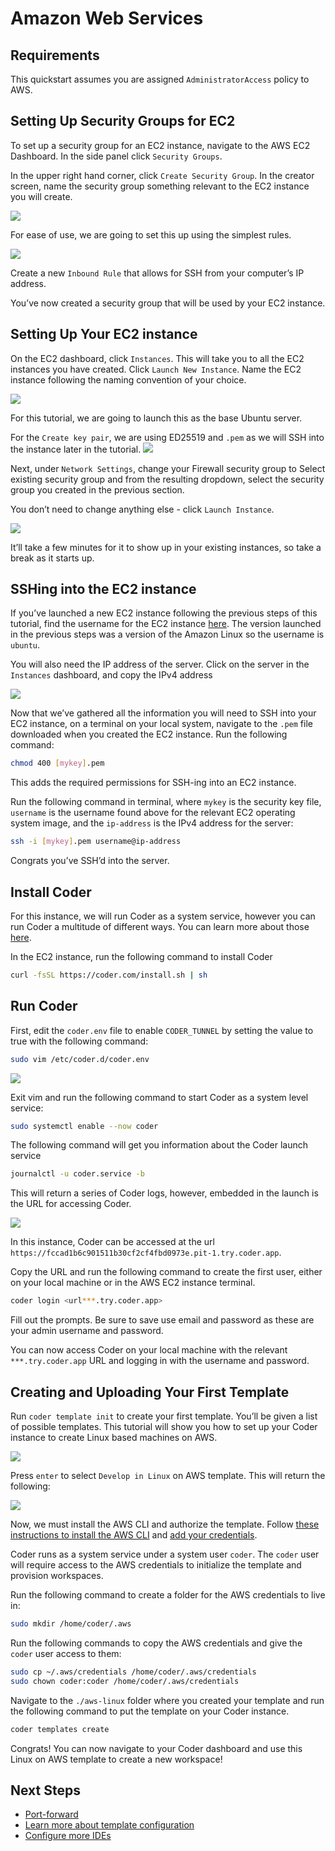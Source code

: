 # Amazon Web Services

## Requirements 

This quickstart assumes you are assigned  `AdministratorAccess` policy to AWS. 

## Setting Up Security Groups for EC2

To set up a security group for an EC2 instance, navigate to the AWS EC2 Dashboard. In the side panel click `Security Groups`.

In the upper right hand corner, click `Create Security Group`. In the creator screen, name the security group something relevant to the EC2 instance you will create.

<img src="../images/quickstart/aws/aws1.png">

For ease of use, we are going to set this up using the simplest rules.

<img src="../images/quickstart/aws/aws2.png">

Create a new `Inbound Rule` that allows for SSH from your computer’s IP address.

You’ve now created a security group that will be used by your EC2 instance.

## Setting Up Your EC2 instance

On the EC2 dashboard, click `Instances`. This will take you to all the EC2 instances you have created. Click `Launch New Instance`. Name the EC2 instance following the naming convention of your choice.

<img src="../images/quickstart/aws/aws3.png">

For this tutorial, we are going to launch this as the base Ubuntu server. 

For the `Create key pair`, we are using ED25519 and `.pem` as we will SSH into the instance later in the tutorial.
<img src="../images/quickstart/aws/aws4.png">

Next, under `Network Settings`, change your Firewall security group to Select existing security group and from the resulting dropdown, select the security group you created in the previous section.

You don’t need to change anything else - click `Launch Instance`.

<img src="../images/quickstart/aws/aws5.png">

It’ll take a few minutes for it to show up in your existing instances, so take a break as it starts up.

## SSHing into the EC2 instance

If you’ve launched a new EC2 instance following the previous steps of this tutorial, find the username for the EC2 instance [here](https://docs.aws.amazon.com/AWSEC2/latest/UserGuide/connection-prereqs.html). The version launched in the previous steps was a version of the Amazon Linux so the username is `ubuntu`.

You will also need the IP address of the server. Click on the server in the `Instances` dashboard, and copy the IPv4 address

<img src="../images/quickstart/aws/aws6.png">

Now that we’ve gathered all the information you will need to SSH into your EC2 instance, on a terminal on your local system, navigate to the `.pem` file downloaded when you created the EC2 instance. Run the following command:

```sh
chmod 400 [mykey].pem
```

This adds the required permissions for SSH-ing into an EC2 instance.

Run the following command in terminal, where `mykey` is the security key file, `username` is the username found above for the relevant EC2 operating system image, and the `ip-address` is the IPv4 address for the server: 

```sh
ssh -i [mykey].pem username@ip-address
```

Congrats you’ve SSH’d into the server.

## Install Coder

For this instance, we will run Coder as a system service, however you can run Coder a multitude of different ways. You can learn more about those [here](https://coder.com/docs/coder-oss/latest/install).

In the EC2 instance, run the following command to install Coder

```sh
curl -fsSL https://coder.com/install.sh | sh
```

## Run Coder

First, edit the `coder.env` file to enable `CODER_TUNNEL` by setting the value to true with the following command:

```sh
sudo vim /etc/coder.d/coder.env
```
<img src="../images/quickstart/aws/aws7.png">

Exit vim and run the following command to start Coder as a system level service:

```sh
sudo systemctl enable --now coder
```

The following command will get you information about the Coder launch service

```sh
journalctl -u coder.service -b
```

This will return a series of Coder logs, however, embedded in the launch is the URL for accessing Coder.

<img src="../images/quickstart/aws/aws8.png">

In this instance, Coder can be accessed at the url `https://fccad1b6c901511b30cf2cf4fbd0973e.pit-1.try.coder.app`.

Copy the URL and run the following command to create the first user, either on your local machine or in the AWS EC2 instance terminal. 

```sh
coder login <url***.try.coder.app>
```

Fill out the prompts. Be sure to save use email and password as these are your admin username and password.

You can now access Coder on your local machine with the relevant  `***.try.coder.app` URL and logging in with the username and password.

## Creating and Uploading Your First Template

Run `coder template init` to create your first template. You’ll be given a list of possible templates. This tutorial will show you how to set up your Coder instance to create Linux based machines on AWS. 

<img src="../images/quickstart/aws/aws9.png">

Press `enter` to select `Develop in Linux` on AWS template. This will return the following: 

<img src="../images/quickstart/aws/aws10.png">

Now, we must install the AWS CLI and authorize the template. Follow [these instructions to install the AWS CLI](https://docs.aws.amazon.com/cli/latest/userguide/getting-started-install.html) and [add your credentials](https://docs.aws.amazon.com/cli/latest/userguide/cli-configure-quickstart.html).

Coder runs as a system service under a system user `coder`. The `coder` user will require access to the AWS credentials to initialize the template and provision workspaces.

Run the following command to create a folder for the AWS credentials to live in:

```sh
sudo mkdir /home/coder/.aws
```

Run the following commands to copy the AWS credentials and give the `coder` user access to them:

```sh
sudo cp ~/.aws/credentials /home/coder/.aws/credentials 
sudo chown coder:coder /home/coder/.aws/credentials
```

Navigate to the `./aws-linux` folder where you created your template and run the following command to put the template on your Coder instance. 

```sh
coder templates create
```

Congrats! You can now navigate to your Coder dashboard and use this Linux on AWS template to create a new workspace!

## Next Steps

- [Port-forward](../networking/port-forwarding.md.md)
- [Learn more about template configuration](../templates.md)
- [Configure more IDEs](../ides/web-ides.md)
